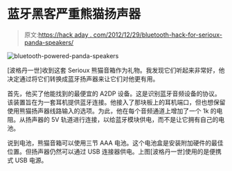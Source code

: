 # 蓝牙黑客严重熊猫扬声器

> 原文:[https://hack aday . com/2012/12/29/bluetooth-hack-for-serioux-panda-speakers/](https://hackaday.com/2012/12/29/bluetooth-hack-for-serioux-panda-speakers/)

![bluetooth-powered-panda-speakers](../Images/0d07c12f06b773d33f440e1034bc73c6.png)

[波格丹一世]收到这套 Serioux 熊猫音箱作为礼物。我发现它们听起来非常好，他决定通过将它们转换成蓝牙扬声器来让它们对他更有用。

首先，他买了他能找到的最便宜的 A2DP 设备。这是识别蓝牙音频设备的协议。该装置旨在为一套耳机提供蓝牙连接。他接入了那块板上的耳机端口，但也想保留使用熊猫扬声器线路输入的选项。为此，他在每个音频通道上增加了一个 1k 的电阻。从扬声器的 5V 轨道进行连接，以给蓝牙模块供电，而不是让它拥有自己的电池。

说到电池，熊猫音箱可以使用三节 AAA 电池。这个电池盒是安装附加硬件的最佳位置。但扬声器仍然可以通过 USB 连接器供电。上图[波格丹一世]使用的是便携式 USB 电源。